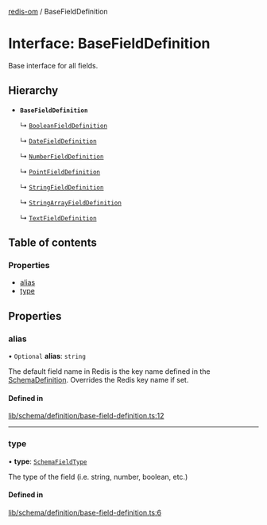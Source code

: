 [redis-om](../README.md) / BaseFieldDefinition

# Interface: BaseFieldDefinition

Base interface for all fields.

## Hierarchy

- **`BaseFieldDefinition`**

  ↳ [`BooleanFieldDefinition`](BooleanFieldDefinition.md)

  ↳ [`DateFieldDefinition`](DateFieldDefinition.md)

  ↳ [`NumberFieldDefinition`](NumberFieldDefinition.md)

  ↳ [`PointFieldDefinition`](PointFieldDefinition.md)

  ↳ [`StringFieldDefinition`](StringFieldDefinition.md)

  ↳ [`StringArrayFieldDefinition`](StringArrayFieldDefinition.md)

  ↳ [`TextFieldDefinition`](TextFieldDefinition.md)

## Table of contents

### Properties

- [alias](BaseFieldDefinition.md#alias)
- [type](BaseFieldDefinition.md#type)

## Properties

### alias

• `Optional` **alias**: `string`

The default field name in Redis is the key name defined in the
[SchemaDefinition](../README.md#schemadefinition). Overrides the Redis key name if set.

#### Defined in

[lib/schema/definition/base-field-definition.ts:12](https://github.com/redis/redis-om-node/blob/9268f6d/lib/schema/definition/base-field-definition.ts#L12)

___

### type

• **type**: [`SchemaFieldType`](../README.md#schemafieldtype)

The type of the field (i.e. string, number, boolean, etc.)

#### Defined in

[lib/schema/definition/base-field-definition.ts:6](https://github.com/redis/redis-om-node/blob/9268f6d/lib/schema/definition/base-field-definition.ts#L6)
